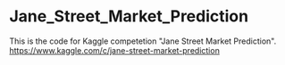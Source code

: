 # Jane_Street_Market_Prediction

This is the code for Kaggle competetion "Jane Street Market Prediction".
https://www.kaggle.com/c/jane-street-market-prediction

